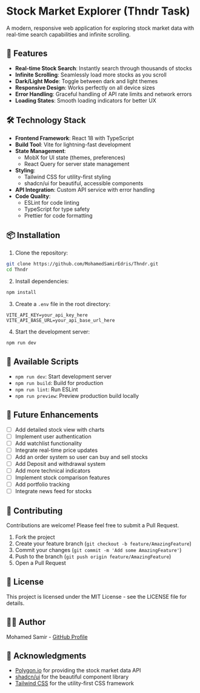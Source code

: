 # Stock Market Explorer (Thndr Task)

A modern, responsive web application for exploring stock market data with real-time search capabilities and infinite scrolling.

## 🚀 Features

- **Real-time Stock Search**: Instantly search through thousands of stocks
- **Infinite Scrolling**: Seamlessly load more stocks as you scroll
- **Dark/Light Mode**: Toggle between dark and light themes
- **Responsive Design**: Works perfectly on all device sizes
- **Error Handling**: Graceful handling of API rate limits and network errors
- **Loading States**: Smooth loading indicators for better UX

## 🛠 Technology Stack

- **Frontend Framework**: React 18 with TypeScript
- **Build Tool**: Vite for lightning-fast development
- **State Management**:
  - MobX for UI state (themes, preferences)
  - React Query for server state management
- **Styling**:
  - Tailwind CSS for utility-first styling
  - shadcn/ui for beautiful, accessible components
- **API Integration**: Custom API service with error handling
- **Code Quality**:
  - ESLint for code linting
  - TypeScript for type safety
  - Prettier for code formatting

## 📦 Installation

1. Clone the repository:

```bash
git clone https://github.com/MohamedSamirEdris/Thndr.git
cd Thndr
```

2. Install dependencies:

```bash
npm install
```

3. Create a `.env` file in the root directory:

```env
VITE_API_KEY=your_api_key_here
VITE_API_BASE_URL=your_api_base_url_here
```

4. Start the development server:

```bash
npm run dev
```

## 🔧 Available Scripts

- `npm run dev`: Start development server
- `npm run build`: Build for production
- `npm run lint`: Run ESLint
- `npm run preview`: Preview production build locally

## 🎯 Future Enhancements

- [ ] Add detailed stock view with charts
- [ ] Implement user authentication
- [ ] Add watchlist functionality
- [ ] Integrate real-time price updates
- [ ] Add an order system so user can buy and sell stocks
- [ ] Add Deposit and withdrawal system
- [ ] Add more technical indicators
- [ ] Implement stock comparison features
- [ ] Add portfolio tracking
- [ ] Integrate news feed for stocks

## 🤝 Contributing

Contributions are welcome! Please feel free to submit a Pull Request.

1. Fork the project
2. Create your feature branch (`git checkout -b feature/AmazingFeature`)
3. Commit your changes (`git commit -m 'Add some AmazingFeature'`)
4. Push to the branch (`git push origin feature/AmazingFeature`)
5. Open a Pull Request

## 📝 License

This project is licensed under the MIT License - see the LICENSE file for details.

## 👨‍💻 Author

Mohamed Samir - [GitHub Profile](https://github.com/MohamedSamirEdris)

## 🙏 Acknowledgments

- [Polygon.io](https://polygon.io) for providing the stock market data API
- [shadcn/ui](https://ui.shadcn.com) for the beautiful component library
- [Tailwind CSS](https://tailwindcss.com) for the utility-first CSS framework
